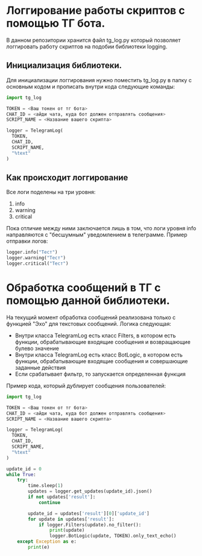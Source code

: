 # Логгирование работы скриптов с помощью ТГ бота.

В данном репозитории хранится файл tg_log.py который позволяет логгировать работу скриптов на подобии библиотеки logging. 

## Инициализация библиотеки. 
Для инициализации логгирования нужно поместить tg_log.py в папку с основным кодом и прописать внутри кода следующие команды:

``` Python
import tg_log

TOKEN = <Ваш токен от тг бота>
CHAT_ID = <айди чата, куда бот должен отправлять сообщения> 
SCRIPT_NAME = <Название вашего скрипта>

logger = TelegramLog(
  TOKEN,
  CHAT_ID,
  SCRIPT_NAME,
  "%text"
)
```

## Как происходит логгирование
Все логи поделены на три уровня:
1. info
2. warning 
3. critical


Пока отличие между ними заключается лишь в том, что логи уровня info направляются с "бесшумным" уведомлением в телеграмме. Пример отправки логов:
``` Python
logger.info("Тест")
logger.warning("Тест")
logger.critical("Тест")
```

# Обработка сообщений в ТГ с помощью данной библиотеки. 

На текущий момент обработка сообщений реализована только с функцией "Эхо" для текстовых сообщений. Логика следующая:
- Внутри класса TelegramLog есть класс Filters, в котором есть функции, обрабатывающие входящие сообщения и возвращающие булево значение
- Внутри класса TelegramLog есть класс BotLogic, в котором есть функции, обрабатывающие входящие сообщения и совершающие заданные действия
- Если срабатывает фильтр, то запускается определенная функция

Пример кода, который дублирует сообщения пользователей:
``` Python
import tg_log

TOKEN = <Ваш токен от тг бота>
CHAT_ID = <айди чата, куда бот должен отправлять сообщения> 
SCRIPT_NAME = <Название вашего скрипта>

logger = TelegramLog(
  TOKEN,
  CHAT_ID,
  SCRIPT_NAME,
  "%text"
)

update_id = 0
while True:
    try:
        time.sleep(1)
        updates = logger.get_updates(update_id).json()
        if not updates['result']:
            continue

        update_id = updates['result'][0]['update_id']
        for update in updates['result']:
            if logger.Filters(update).no_filter():
                print(update)
                logger.BotLogic(update, TOKEN).only_text_echo()
    except Exception as e:
        print(e)
```
